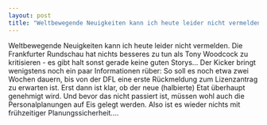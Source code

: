 ```yaml
---
layout: post
title: "Weltbewegende Neuigkeiten kann ich heute leider nicht vermelden."
---
```


Weltbewegende Neuigkeiten kann ich heute leider nicht vermelden. Die Frankfurter Rundschau hat nichts besseres zu tun als Tony Woodcock zu kritisieren - es gibt halt sonst gerade keine guten Storys... Der Kicker bringt wenigstens noch ein paar Informationen rüber: So soll es noch etwa zwei Wochen dauern, bis von der DFL eine erste Rückmeldung zum Lizenzantrag zu erwarten ist. Erst dann ist klar, ob der neue (halbierte) Etat überhaupt genehmigt wird. Und bevor das nicht passiert ist, müssen wohl auch die Personalplanungen auf Eis gelegt werden. Also ist es wieder nichts mit frühzeitiger Planungssicherheit....
